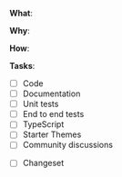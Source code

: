 <!--
Thanks for your pull request 😊. Note that not following the template might result in your issue being closed

Please make sure you're familiar with and follow the instructions in the
contributing guidelines found in the https://docs.frontity.org/contributing/code-contributions.

If you're new to contributing to open source projects, you might find this free
video course helpful: http://kcd.im/pull-request

Please fill out the information below to expedite the review and (hopefully)
merge of your pull request!
-->

**What**:

<!-- What changes are being made? (What feature/bug is being fixed here?) -->

**Why**:

<!-- Why are these changes necessary? -->

**How**:

<!-- How were these changes implemented? -->

**Tasks**:

<!-- Have you done all of these things?  -->

<!-- To check an item, place an "x" in the box like so: "- [x] Documentation" -->
<!-- Strikethrough each line that's irrelevant to your changes and add the reason why -->

- [ ] Code
- [ ] Documentation
- [ ] Unit tests
- [ ] End to end tests
- [ ] TypeScript
- [ ] Starter Themes
- [ ] Community discussions
<!-- This is necessary if your changes should release any packages. Run `npx changeset` to create a changeset. -->
- [ ] Changeset 

<!-- Feel free to add additional comments. -->
